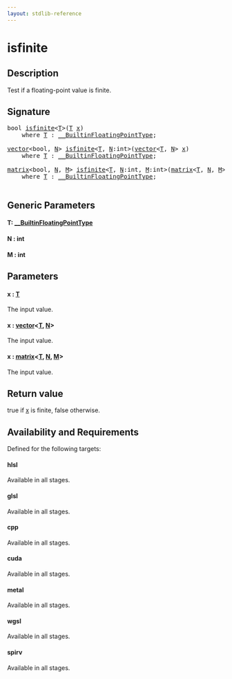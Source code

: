 ```yaml
---
layout: stdlib-reference
---
```


# isfinite

## Description

Test if a floating-point value is finite.



## Signature 

<pre>
<span class="code_keyword">bool</span> <a href="isfinite">isfinite</a>&lt;<a href="isfinite#typeparam-T" class="code_type">T</a>&gt;(<a href="isfinite#typeparam-T" class="code_type">T</a> <a href="isfinite#decl-x" class="code_param">x</a>)
    <span class='code_keyword'>where</span> <a href="isfinite#typeparam-T" class="code_type">T</a> : <a href="../interfaces/0_builtinfloatingpointtype-029hm/index" class="code_type">__BuiltinFloatingPointType</a>;

<a href="../types/vector/index" class="code_type">vector</a>&lt;<span class="code_keyword">bool</span>, <a href="isfinite#decl-N" class="code_var">N</a>&gt; <a href="isfinite">isfinite</a>&lt;<a href="isfinite#typeparam-T" class="code_type">T</a>, <a href="isfinite#decl-N" class="code_var">N</a>:<span class="code_keyword">int</span>&gt;(<a href="../types/vector/index" class="code_type">vector</a>&lt;<a href="isfinite#typeparam-T" class="code_type">T</a>, <a href="isfinite#decl-N" class="code_var">N</a>&gt; <a href="isfinite#decl-x" class="code_param">x</a>)
    <span class='code_keyword'>where</span> <a href="isfinite#typeparam-T" class="code_type">T</a> : <a href="../interfaces/0_builtinfloatingpointtype-029hm/index" class="code_type">__BuiltinFloatingPointType</a>;

<a href="../types/matrix/index" class="code_type">matrix</a>&lt;<span class="code_keyword">bool</span>, <a href="isfinite#decl-N" class="code_var">N</a>, <a href="isfinite#decl-M" class="code_var">M</a>&gt; <a href="isfinite">isfinite</a>&lt;<a href="isfinite#typeparam-T" class="code_type">T</a>, <a href="isfinite#decl-N" class="code_var">N</a>:<span class="code_keyword">int</span>, <a href="isfinite#decl-M" class="code_var">M</a>:<span class="code_keyword">int</span>&gt;(<a href="../types/matrix/index" class="code_type">matrix</a>&lt;<a href="isfinite#typeparam-T" class="code_type">T</a>, <a href="isfinite#decl-N" class="code_var">N</a>, <a href="isfinite#decl-M" class="code_var">M</a>&gt; <a href="isfinite#decl-x" class="code_param">x</a>)
    <span class='code_keyword'>where</span> <a href="isfinite#typeparam-T" class="code_type">T</a> : <a href="../interfaces/0_builtinfloatingpointtype-029hm/index" class="code_type">__BuiltinFloatingPointType</a>;

</pre>

## Generic Parameters

####  <a id="typeparam-T"></a>T: [\_\_BuiltinFloatingPointType](../interfaces/0_builtinfloatingpointtype-029hm/index)
####  <a id="decl-N"></a>N  : int
####  <a id="decl-M"></a>M  : int

## Parameters

####  <a id="decl-x"></a>x  : [T](isfinite#typeparam-T)
The input value.

####  <a id="decl-x"></a>x  : [vector](../types/vector/index)\<[T](../types/vector/index#typeparam-T), [N](../types/vector/index#decl-N)\>
The input value.

####  <a id="decl-x"></a>x  : [matrix](../types/matrix/index)\<[T](), [N](../types/matrix/index#decl-N), [M](../types/matrix/index#decl-M)\>
The input value.


## Return value
<span class='code'>true</span> if <span class='code'><a href="isfinite#decl-x" class="code_param">x</a></span> is finite, <span class='code'>false</span> otherwise.


## Availability and Requirements

Defined for the following targets:

#### hlsl
Available in all stages.

#### glsl
Available in all stages.

#### cpp
Available in all stages.

#### cuda
Available in all stages.

#### metal
Available in all stages.

#### wgsl
Available in all stages.

#### spirv
Available in all stages.



